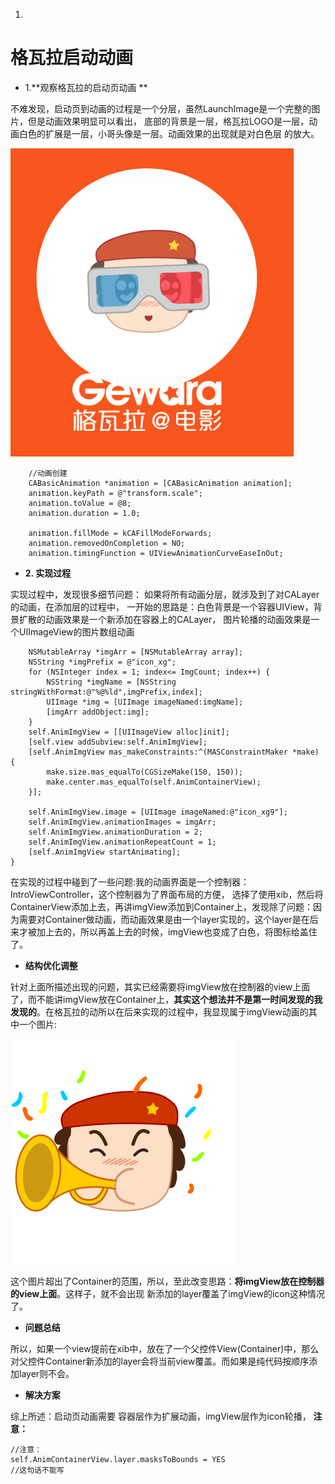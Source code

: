 1. 


# 格瓦拉启动动画

* 1.**观察格瓦拉的启动页动画 **

 不难发现，启动页到动画的过程是一个分层，虽然LaunchImage是一个完整的图片，但是动画效果明显可以看出，
 底部的背景是一层，格瓦拉LOGO是一层，动画白色的扩展是一层，小哥头像是一层。动画效果的出现就是对白色层
 的放大。

![png](Snip20160506_1.png)
``` objc
    //动画创建
    CABasicAnimation *animation = [CABasicAnimation animation];
    animation.keyPath = @"transform.scale";
    animation.toValue = @8;
    animation.duration = 1.0;
    
    animation.fillMode = kCAFillModeForwards;
    animation.removedOnCompletion = NO;
    animation.timingFunction = UIViewAnimationCurveEaseInOut;
```

* **2. 实现过程**

 实现过程中，发现很多细节问题：
 如果将所有动画分层，就涉及到了对CALayer的动画，在添加层的过程中，
 一开始的思路是：白色背景是一个容器UIView，背景扩散的动画效果是一个新添加在容器上的CALayer，
 图片轮播的动画效果是一个UIImageView的图片数组动画

```objc
    NSMutableArray *imgArr = [NSMutableArray array];
    NSString *imgPrefix = @"icon_xg";
    for (NSInteger index = 1; index<= ImgCount; index++) {
        NSString *imgName = [NSString stringWithFormat:@"%@%ld",imgPrefix,index];
        UIImage *img = [UIImage imageNamed:imgName];
        [imgArr addObject:img];
    }
    self.AnimImgView = [[UIImageView alloc]init];
    [self.view addSubview:self.AnimImgView];
    [self.AnimImgView mas_makeConstraints:^(MASConstraintMaker *make) {
        make.size.mas_equalTo(CGSizeMake(150, 150));
        make.center.mas_equalTo(self.AnimContainerView);
    }];
    
    self.AnimImgView.image = [UIImage imageNamed:@"icon_xg9"];
    self.AnimImgView.animationImages = imgArr;
    self.AnimImgView.animationDuration = 2;
    self.AnimImgView.animationRepeatCount = 1;
    [self.AnimImgView startAnimating];
}
```
  在实现的过程中碰到了一些问题:我的动画界面是一个控制器：IntroViewController，这个控制器为了界面布局的方便，
选择了使用xib，然后将ContainerView添加上去，再讲imgView添加到Container上，发现除了问题：因为需要对Container做动画，而动画效果是由一个layer实现的，这个layer是在后来才被加上去的，所以再盖上去的时候，imgView也变成了白色，将图标给盖住了。

* **结构优化调整**

 针对上面所描述出现的问题，其实已经需要将imgView放在控制器的view上面了，而不能讲imgView放在Container上，**其实这个想法并不是第一时间发现的我发现的**。在格瓦拉的动所以在后来实现的过程中，我显现属于imgView动画的其中一个图片:
 
![](icon_xg4_180x180_@2x.png)

  这个图片超出了Container的范围，所以，至此改变思路：**将imgView放在控制器的view上面**。这样子，就不会出现
新添加的layer覆盖了imgView的icon这种情况了。

* **问题总结**

 所以，如果一个view提前在xib中，放在了一个父控件View(Container)中，那么对父控件Container新添加的layer会将当前view覆盖。而如果是纯代码按顺序添加layer则不会。

* **解决方案**

综上所述：启动页动画需要 容器层作为扩展动画，imgView层作为icon轮播，
**注意：**

``` objc
//注意：
self.AnimContainerView.layer.masksToBounds = YES 
//这句话不能写
```












